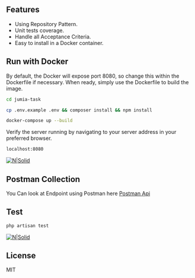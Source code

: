 ## Features

- Using Repository Pattern.
- Unit tests coverage.
- Handle all Acceptance Criteria.
- Easy to install in a Docker container.

## Run with Docker

By default, the Docker will expose port 8080, so change this within the
Dockerfile if necessary. When ready, simply use the Dockerfile to
build the image.

```sh
cd jumia-task
```

```sh
cp .env.example .env && composer install && npm install
```


```sh
docker-compose up --build
```

Verify the server running by navigating to your server address in
your preferred browser.

```sh
localhost:8080
```

[![N|Solid](https://i.imgur.com/0BhHY8U.png)](https://i.imgur.com/0BhHY8U.png)

## Postman Collection

You Can look at Endpoint using Postman here
[Postman Api](https://documenter.getpostman.com/view/3113879/UVXkmucd)

## Test

```sh
php artisan test 
```

[![N|Solid](https://i.imgur.com/Qy7QOLZ.png)](https://nodesource.com/products/nsolid)


## License

MIT

